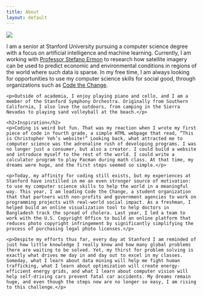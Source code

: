 ```yaml
---
title: About
layout: default
---
```


<div class="row content-row">
<div class="col-12 col-sm-4">
    <img src="{{ site.baseurl }}/images/bio.jpg">
</div>
<div class="col-12 col-sm-8">
    <p>I am a senior at Stanford University pursuing a computer science degree with a focus on artificial intelligence and machine learning. Currently, I am working with <a href="http://cs.stanford.edu/~ermon/">Professor Stefano Ermon</a> to research how satellite imagery can be used to predict economic and environmental conditions in regions of the world where such data is sparse. In my free time, I am always looking for opportunities to use my computer science skills for social good, through organizations such as <a href="https://codethechange.org/">Code the Change</a>.</p>

    <p>Outside of academia, I enjoy playing piano and cello, and I am a member of the Stanford Symphony Orchestra. Originally from Southern California, I also love the outdoors, from camping in the Sierra Nevadas to playing sand volleyball at the beach.</p>

    <h2>Inspiration</h2>
    <p>Coding is weird but fun. That was my reaction when I wrote my first piece of code in fourth grade, a simple HTML webpage that read, “This is Christopher Yeh’s website!” Looking back, what attracted me to computer science was the adrenaline rush of developing programs. I was no longer just a consumer, but also a creator. I could build a website and introduce myself to the rest of the world. I could write a calculator program to play Pacman during math class. At that time, my dreams were huge, and the first steps seemed so simple.</p>

    <p>Today, my affinity for coding still exists, but my experiences at Stanford have instilled in me an even stronger source of motivation: to use my computer science skills to help the world in a meaningful way. This year, I am leading Code the Change, a student organization that that partners with non-profits and government agencies to work on programming projects with real-world social impact. As a freshman, I helped build an online visualization tool to help doctors in Bangladesh track the spread of cholera. Last year, I led a team to work with the U.S. Copyright Office to build an online platform that reduces photo copyright infringement by significantly simplifying the process of purchasing legal photo licenses.</p>

    <p>Despite my efforts thus far, every day at Stanford I am reminded of just how little knowledge I really know and how many global problems there are waiting to be solved. Yet, my thirst for problem solving is exactly what drives me day in and day out to excel in my classes. Someday, what I learn about data mining will help me fight human trafficking, what I learn about optimization will create energy-efficient energy grids, and what I learn about computer vision will help self-driving cars prevent fatal car accidents. My dreams remain huge, and even though the steps now are no longer so easy, I am rising to this challenge.</p>
</div>
</div>
